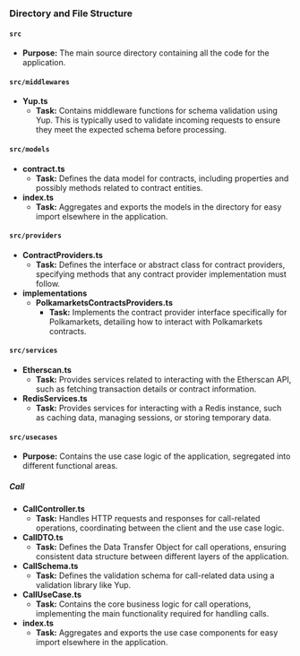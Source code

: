 ### Directory and File Structure

#### `src`
- **Purpose:** The main source directory containing all the code for the application.

#### `src/middlewares`
- **Yup.ts**
  - **Task:** Contains middleware functions for schema validation using Yup. This is typically used to validate incoming requests to ensure they meet the expected schema before processing.

#### `src/models`
- **contract.ts**
  - **Task:** Defines the data model for contracts, including properties and possibly methods related to contract entities.
- **index.ts**
  - **Task:** Aggregates and exports the models in the directory for easy import elsewhere in the application.

#### `src/providers`
- **ContractProviders.ts**
  - **Task:** Defines the interface or abstract class for contract providers, specifying methods that any contract provider implementation must follow.
- **implementations**
  - **PolkamarketsContractsProviders.ts**
    - **Task:** Implements the contract provider interface specifically for Polkamarkets, detailing how to interact with Polkamarkets contracts.

#### `src/services`
- **Etherscan.ts**
  - **Task:** Provides services related to interacting with the Etherscan API, such as fetching transaction details or contract information.
- **RedisServices.ts**
  - **Task:** Provides services for interacting with a Redis instance, such as caching data, managing sessions, or storing temporary data.

#### `src/usecases`
- **Purpose:** Contains the use case logic of the application, segregated into different functional areas.

##### Call
- **CallController.ts**
  - **Task:** Handles HTTP requests and responses for call-related operations, coordinating between the client and the use case logic.
- **CallDTO.ts**
  - **Task:** Defines the Data Transfer Object for call operations, ensuring consistent data structure between different layers of the application.
- **CallSchema.ts**
  - **Task:** Defines the validation schema for call-related data using a validation library like Yup.
- **CallUseCase.ts**
  - **Task:** Contains the core business logic for call operations, implementing the main functionality required for handling calls.
- **index.ts**
  - **Task:** Aggregates and exports the use case components for easy import elsewhere in the application.

